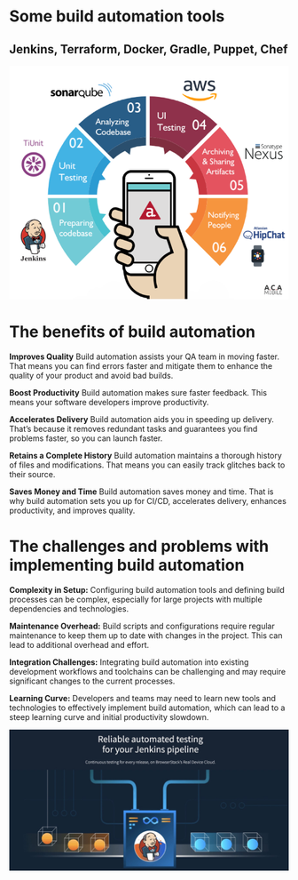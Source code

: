 # Some build automation tools
## Jenkins, Terraform, Docker, Gradle, Puppet, Chef
![alt text](BuildAutomation.png)
# The benefits of build automation
**Improves Quality**
 Build automation assists your QA team in moving faster. That means you can find errors faster and mitigate them to enhance the quality of your product and avoid bad builds.

**Boost Productivity**
 Build automation makes sure faster feedback. This means your software developers improve productivity. 

**Accelerates Delivery**
 Build automation aids you in speeding up delivery. That’s because it removes redundant tasks and guarantees you find problems faster, so you can launch faster.

**Retains a Complete History**
 Build automation maintains a thorough history of files and modifications. That means you can easily track glitches back to their source.
 
**Saves Money and Time** 
Build automation saves money and time. That is why build automation sets you up for CI/CD, accelerates delivery, enhances productivity, and improves quality. 

#  The challenges and problems with implementing build automation
**Complexity in Setup:**
 Configuring build automation tools and defining build processes can be complex, especially for large projects with multiple dependencies and technologies. 

**Maintenance Overhead:** 
Build scripts and configurations require regular maintenance to keep them up to date with changes in the project. This can lead to additional overhead and effort. 

**Integration Challenges:** 
Integrating build automation into existing development workflows and toolchains can be challenging and may require significant changes to the current processes.

**Learning Curve:**
 Developers and teams may need to learn new tools and technologies to effectively implement build automation, which can lead to a steep learning curve and initial productivity slowdown.
 
![alt text](Jenkins.jpeg)